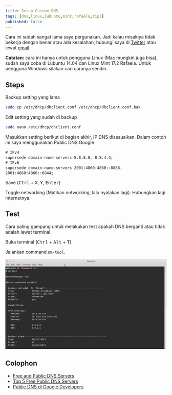 ```yaml
---
title: Setup Custom DNS
tags: [dns,linux,lubuntu,mint,rafaela,tips]
published: false
---
```



Cara ini sudah sangat lama saya pergunakan. Jadi kalau misalnya tidak bekerja dengan benar atau ada kesalahan, hubungi saya di [Twitter](https://twitter.com/akhyarrh) atau lewat [email](mailto:akhyarrh@gmail.com).

**Catatan:** cara ini hanya untuk pengguna Linux (Mac mungkin juga bisa), sudah saya coba di Lubuntu 14.04 dan Linux Mint 17.2 Rafaela. Untuk pengguna Windows silakan cari caranya sendiri.

<!--more-->

## Steps

Backup setting yang lama

```sh
sudo cp /etc/dhcp/dhclient.conf /etc/dhcp/dhclient.conf.bak
```

Edit setting yang sudah di backup

```sh
sudo nano /etc/dhcp/dhclient.conf
```

Masukkan setting berikut di bagian akhir, IP DNS disesuaikan. Dalam contoh ini saya menggunakan Public DNS Google

```
# IPv4
supersede domain-name-servers 8.8.8.8, 8.8.4.4;
# IPv6
supersede domain-name-servers 2001:4860:4860::8888, 2001:4860:4860::8844;
```

Save (<kbd>Ctrl</kbd> + <kbd>X</kbd>, <kbd>Y</kbd>, <kbd>Enter</kbd>)

Toggle networking (Matikan networking, lalu nyalakan lagi). Hubungkan lagi internetnya.

## Test

Cara paling gampang untuk melakukan test apakah DNS berganti atau tidak adalah lewat terminal.

Buka terminal (<kbd>Ctrl</kbd> + <kbd>Alt</kbd> + <kbd>T</kbd>)

Jalankan command `nm-tool`.

![Contoh output nm-tool](/assets/img/Screenshot_2015-10-07_16-42-30.png)

## Colophon

- [Free and Public DNS Servers](http://pcsupport.about.com/od/tipstricks/a/free-public-dns-servers.htm)
- [Top 5 Free Public DNS Servers](http://www.thegeekyglobe.com/top-5-free-public-dns-servers.html)
- [Public DNS di Google Developers](https://developers.google.com/speed/public-dns/docs/using)
